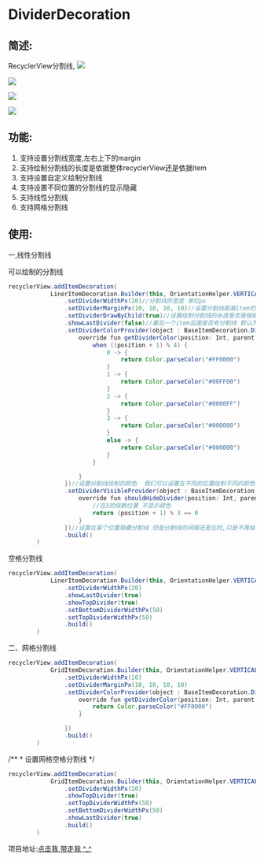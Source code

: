 # DividerDecoration

## 简述: ##

RecyclerView分割线,
![](https://github.com/wkkun/DividerDecoration/blob/master/img/%E5%BE%AE%E4%BF%A1%E5%9B%BE%E7%89%87_20190715174937_gaitubao_465x967.jpg)


![](https://github.com/wkkun/DividerDecoration/blob/master/img/%E5%BE%AE%E4%BF%A1%E5%9B%BE%E7%89%87_20190715174941_gaitubao_465x967.jpg)

![](https://github.com/wkkun/DividerDecoration/blob/master/img/%E5%BE%AE%E4%BF%A1%E5%9B%BE%E7%89%87_20190715174945_gaitubao_465x967.jpg)

![](https://github.com/wkkun/DividerDecoration/blob/master/img/%E5%BE%AE%E4%BF%A1%E5%9B%BE%E7%89%87_20190715174949_gaitubao_465x967.jpg)



## 功能: ##

1. 支持设置分割线宽度,左右上下的margin
2. 支持绘制分割线的长度是依据整体recyclerView还是依据item
3. 支持设置自定义绘制分割线 
4. 支持设置不同位置的分割线的显示隐藏 
5. 支持线性分割线
6. 支持网格分割线


## 使用: ##

一,线性分割线

可以绘制的分割线
   

```java
recyclerView.addItemDecoration(
            LinerItemDecoration.Builder(this, OrientationHelper.VERTICAL)
                .setDividerWidthPx(20)//分割线的宽度 单位px
                .setDividerMarginPx(10, 10, 10, 10)//设置分割线距离item的间隔
                .setDividerDrawByChild(true)//设置绘制分割线的长度是否是根据item的长度来绘制 默认为false代表绘制是根据RecyclerView的长度来的
                .showLastDivider(false)//最后一个item后面是否有分割线 默认为false
                .setDividerColorProvider(object : BaseItemDecoration.DividerColorProvider {
                    override fun getDividerColor(position: Int, parent: RecyclerView): Int {
                        when ((position + 1) % 4) {
                            0 -> {
                                return Color.parseColor("#FF0000")
                            }
                            1 -> {
                                return Color.parseColor("#00FF00")
                            }
                            2 -> {
                                return Color.parseColor("#0000FF")
                            }
                            3 -> {
                                return Color.parseColor("#000000")
                            }
                            else -> {
                                return Color.parseColor("#000000")
                            }
                        }

                    }
                })//设置分割线绘制的颜色  我们可以设置在不同的位置绘制不同的颜色
                .setDividerVisibleProvider(object : BaseItemDecoration.DividerVisibleProvider {
                    override fun shouldHideDivider(position: Int, parent: RecyclerView): Boolean {
                        //在3的倍数位置 不显示颜色
                        return (position + 1) % 3 == 0
                    }
                })//设置在某个位置隐藏分割线 但是分割线的间隔还是在的,只是不再绘制而已
                .build()
        )
```

   
空格分割线

```java
recyclerView.addItemDecoration(
            LinerItemDecoration.Builder(this, OrientationHelper.VERTICAL)
                .setDividerWidthPx(20)
                .showLastDivider(true)
                .showTopDivider(true)
                .setBottomDividerWidthPx(50)
                .setTopDividerWidthPx(50)
                .build()
        )
```

二、网格分割线

```java
recyclerView.addItemDecoration(
            GridItemDecoration.Builder(this, OrientationHelper.VERTICAL)
                .setDividerWidthPx(10)
                .setDividerMarginPx(10, 10, 10, 10)
                .setDividerColorProvider(object : BaseItemDecoration.DividerColorProvider {
                    override fun getDividerColor(position: Int, parent: RecyclerView): Int {
                        return Color.parseColor("#FF0000")
                    }

                })
                .build()
        )
```

  /**
     * 设置网格空格分割线
     */

```java
recyclerView.addItemDecoration(
            GridItemDecoration.Builder(this, OrientationHelper.VERTICAL)
                .setDividerWidthPx(20)
                .showTopDivider(true)
                .setTopDividerWidthPx(50)
                .setBottomDividerWidthPx(50)
                .showLastDivider(true)
                .build()
        )
```


项目地址:[点击我,带走我 ^_^](https://github.com/wkkun/DividerDecoration)